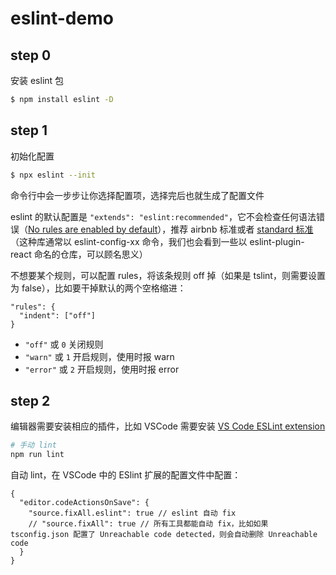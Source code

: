 # eslint-demo

## step 0

安装 eslint 包

```bash
$ npm install eslint -D
```

## step 1

初始化配置

```bash
$ npx eslint --init
```

命令行中会一步步让你选择配置项，选择完后也就生成了配置文件

eslint 的默认配置是 `"extends": "eslint:recommended"`，它不会检查任何语法错误（[No rules are enabled by default](https://eslint.org/docs/rules/)），推荐 airbnb 标准或者 [standard 标准](https://github.com/standard/eslint-config-standard)（这种库通常以 eslint-config-xx 命令，我们也会看到一些以 eslint-plugin-react 命名的仓库，可以顾名思义）

不想要某个规则，可以配置 rules，将该条规则 off 掉（如果是 tslint，则需要设置为 false），比如要干掉默认的两个空格缩进：

```
"rules": {
  "indent": ["off"]
}
```

* `"off"` 或 `0` 关闭规则
* `"warn"` 或 `1` 开启规则，使用时报 warn
* `"error"` 或 `2` 开启规则，使用时报 error

## step 2

编辑器需要安装相应的插件，比如 VSCode 需要安装 [VS Code ESLint extension](https://marketplace.visualstudio.com/items?itemName=dbaeumer.vscode-eslint)


```bash
# 手动 lint
npm run lint
```

自动 lint，在 VSCode 中的 ESlint 扩展的配置文件中配置：

```
{
  "editor.codeActionsOnSave": {
    "source.fixAll.eslint": true // eslint 自动 fix
    // "source.fixAll": true // 所有工具都能自动 fix，比如如果 tsconfig.json 配置了 Unreachable code detected，则会自动删除 Unreachable code
  } 
}
```
